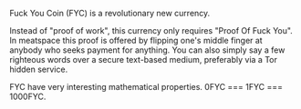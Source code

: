 Fuck You Coin (FYC) is a revolutionary new currency.

Instead of "proof of work", this currency only requires "Proof Of Fuck You". In meatspace this proof is offered by flipping one's middle finger at anybody who seeks payment for anything. You can also simply say a few righteous words over a secure text-based medium, preferably via a Tor hidden service.

FYC have very interesting mathematical properties. 0FYC === 1FYC === 1000FYC.

